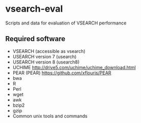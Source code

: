 # vsearch-eval
Scripts and data for evaluation of VSEARCH performance

## Required software

* VSEARCH (accessible as vsearch)
* USEARCH version 7 (usearch)
* USEARCH version 8 (usearch8)
* UCHIME http://drive5.com/uchime/uchime_download.html
* PEAR (PEAR) https://github.com/xflouris/PEAR
* bwa
* R
* Perl
* wget
* awk
* bzip2
* gzip
* Common unix tools and commands
